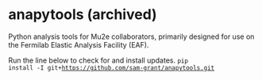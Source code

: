 # anapytools (archived)
Python analysis tools for Mu2e collaborators, primarily designed for use on the Fermilab Elastic Analysis Facility (EAF). 

Run the line below to check for and install updates. 
<code>pip install -I git+https://github.com/sam-grant/anapytools.git</code>
